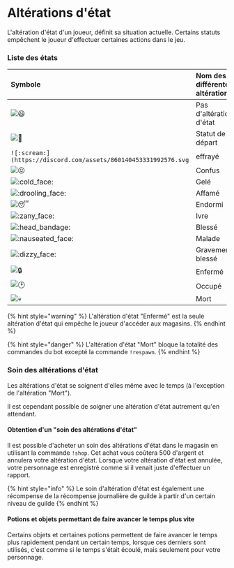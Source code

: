 # Altérations d'état

L'altération d'état d'un joueur, définit sa situation actuelle. Certains statuts empêchent le joueur d'effectuer certaines actions dans le jeu.

###  Liste des états 

| Symbole | Nom des différentes altérations | Temps d'attente |
| :--- | :--- | :--- |
|  ![:smiley:](https://discord.com/assets/66f6c781fe86c346fbaf3390618668fc.svg)  | Pas d'altération d'état | **Ø** |
|  ![:baby:](https://discord.com/assets/7d4ab5c9735709184c38ef242f689647.svg)  | Statut de départ | **Ø** |
| `![:scream:](https://discord.com/assets/860140453331992576.svg` | effrayé | **10min** |
|  ![:confounded:](https://discord.com/assets/1153efa69996f049aa121cb76dd29ac1.svg)  | Confus | **40min** |
|  ![:cold\_face:](https://discord.com/assets/10ba107674fdf2d100be5592e7c85c74.svg)  | Gelé | **1h** |
|  ![:drooling\_face:](https://discord.com/assets/bcee365bd88b9ad34961293f870fbc65.svg) | Affamé | **1h20** |
|  ![:sleeping:](https://discord.com/assets/711ac22a92d00f844023ded91f820e8c.svg)  | Endormi | **3h** |
|  ![:zany\_face:](https://discord.com/assets/aee3a8d989cabcd262db85fe0ce7cd0d.svg)  | Ivre | **4h** |
|  ![:head\_bandage:](https://discord.com/assets/267b527f1be941e367bce73444c96f3b.svg)  | Blessé | **6h** |
|  ![:nauseated\_face:](https://discord.com/assets/8212db2111debc4acc49ceb20cbfbdf0.svg)  | Malade | **6h** |
|  ![:dizzy\_face:](https://discord.com/assets/08cf46d4be10cd96a7f69a8b372d1425.svg)  | Gravement blessé | **12h** |
|  ![:lock:](https://discord.com/assets/c35b8b5c0666ad99ab0e820f8aa90002.svg)  | Enfermé | **24h** |
|  ![:clock2:](https://discord.com/assets/b1ee2010d5c89c554af9cac9684c31ce.svg)  | Occupé | **Variable** |
|  ![:skull:](https://discord.com/assets/f64f47a895e537305b3463f9d30bc177.svg) | Mort | **Ø** |

{% hint style="warning" %}
L'altération d'état "Enfermé" est la seule altération d'état qui empêche le joueur d'accéder aux magasins.
{% endhint %}

{% hint style="danger" %}
L'altération d'état "Mort" bloque la totalité des commandes du bot excepté la commande `!respawn`.
{% endhint %}

### Soin des altérations d'état

Les altérations d'état se soignent d'elles même avec le temps \(à l'exception de l'altération "Mort"\).

Il est cependant possible de soigner une altération d'état autrement qu'en attendant.

#### Obtention d'un "soin des altérations d'état"

Il est possible d'acheter un soin des altérations d'état dans le magasin en utilisant la commande `!shop`. Cet achat vous coûtera 500 d'argent et annulera votre altération d'état. Lorsque votre altération d'état est annulée, votre personnage est enregistré comme si il venait juste d'effectuer un rapport.

{% hint style="info" %}
Le soin d'altération d'état est également une récompense de la récompense journalière de guilde à partir d'un certain niveau de guilde
{% endhint %}

#### Potions et objets permettant de faire avancer le temps plus vite

Certains objets et certaines potions permettent de faire avancer le temps plus rapidement pendant un certain temps, lorsque ces derniers sont utilisés, c'est comme si le temps s'était écoulé, mais seulement pour votre personnage.

